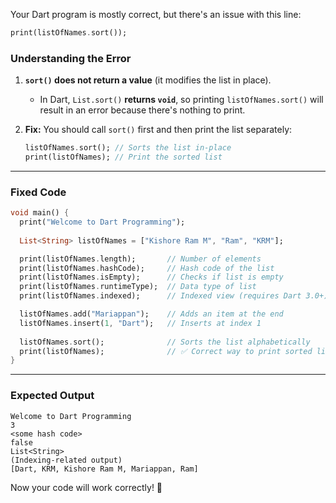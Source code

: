 Your Dart program is mostly correct, but there's an issue with this line:  
```dart
print(listOfNames.sort());
```
### **Understanding the Error**
1. **`sort()` does not return a value** (it modifies the list in place).  
   - In Dart, `List.sort()` **returns `void`**, so printing `listOfNames.sort()` will result in an error because there's nothing to print.  
   
2. **Fix:** You should call `sort()` first and then print the list separately:
   ```dart
   listOfNames.sort(); // Sorts the list in-place
   print(listOfNames); // Print the sorted list
   ```

---

### **Fixed Code**
```dart
void main() {
  print("Welcome to Dart Programming");
  
  List<String> listOfNames = ["Kishore Ram M", "Ram", "KRM"];

  print(listOfNames.length);       // Number of elements
  print(listOfNames.hashCode);     // Hash code of the list
  print(listOfNames.isEmpty);      // Checks if list is empty
  print(listOfNames.runtimeType);  // Data type of list
  print(listOfNames.indexed);      // Indexed view (requires Dart 3.0+)

  listOfNames.add("Mariappan");    // Adds an item at the end
  listOfNames.insert(1, "Dart");   // Inserts at index 1
  
  listOfNames.sort();              // Sorts the list alphabetically
  print(listOfNames);              // ✅ Correct way to print sorted list
}
```

---

### **Expected Output**
```
Welcome to Dart Programming
3
<some hash code>
false
List<String>
(Indexing-related output)
[Dart, KRM, Kishore Ram M, Mariappan, Ram]
```
Now your code will work correctly! 🚀
